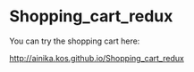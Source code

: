 # Shopping_cart_redux
You can try the shopping cart here:

http://ainika.kos.github.io/Shopping_cart_redux
